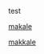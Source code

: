 test

[makale][2]

[makkale][1]


[1]: https://merteksi.com.tr/Research/nchem.2085.pdf
[2]: https://merteksi.com.tr/Research/Divya&Østergaard_battery_for_power_systems.pdf
